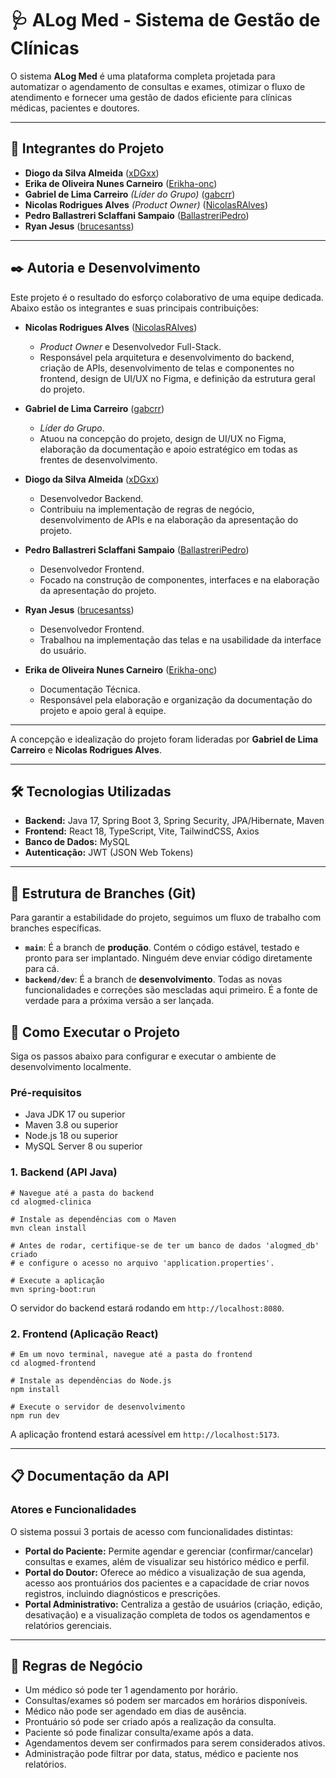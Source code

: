 # 🩺 ALog Med - Sistema de Gestão de Clínicas

O sistema **ALog Med** é uma plataforma completa projetada para automatizar o agendamento de consultas e exames, otimizar o fluxo de atendimento e fornecer uma gestão de dados eficiente para clínicas médicas, pacientes e doutores.

---
## 👥 Integrantes do Projeto

* **Diogo da Silva Almeida** ([xDGxx](https://github.com/xDGxx))
* **Erika de Oliveira Nunes Carneiro** ([Erikha-onc](https://github.com/Erikha-onc))
* **Gabriel de Lima Carreiro** *(Líder do Grupo)* ([gabcrr](https://github.com/gabcrr))
* **Nicolas Rodrigues Alves** *(Product Owner)* ([NicolasRAlves](https://github.com/NicolasRAlves))
* **Pedro Ballastreri Sclaffani Sampaio** ([BallastreriPedro](https://github.com/BallastreriPedro))
* **Ryan Jesus** ([brucesantss](https://github.com/brucesantss))

---

## ✒️ Autoria e Desenvolvimento

Este projeto é o resultado do esforço colaborativo de uma equipe dedicada. Abaixo estão os integrantes e suas principais contribuições:

* **Nicolas Rodrigues Alves** ([NicolasRAlves](https://github.com/NicolasRAlves))
    * *Product Owner* e Desenvolvedor Full-Stack.
    * Responsável pela arquitetura e desenvolvimento do backend, criação de APIs, desenvolvimento de telas e componentes no frontend, design de UI/UX no Figma, e definição da estrutura geral do projeto.

* **Gabriel de Lima Carreiro** ([gabcrr](https://github.com/gabcrr))
    * *Líder do Grupo*.
    * Atuou na concepção do projeto, design de UI/UX no Figma, elaboração da documentação e apoio estratégico em todas as frentes de desenvolvimento.

* **Diogo da Silva Almeida** ([xDGxx](https://github.com/xDGxx))
    * Desenvolvedor Backend.
    * Contribuiu na implementação de regras de negócio, desenvolvimento de APIs e na elaboração da apresentação do projeto.

* **Pedro Ballastreri Sclaffani Sampaio** ([BallastreriPedro](https://github.com/BallastreriPedro))
    * Desenvolvedor Frontend.
    * Focado na construção de componentes, interfaces e na elaboração da apresentação do projeto.

* **Ryan Jesus** ([brucesantss](https://github.com/brucesantss))
    * Desenvolvedor Frontend.
    * Trabalhou na implementação das telas e na usabilidade da interface do usuário.

* **Erika de Oliveira Nunes Carneiro** ([Erikha-onc](https://github.com/Erikha-onc))
    * Documentação Técnica.
    * Responsável pela elaboração e organização da documentação do projeto e apoio geral à equipe.


---

A concepção e idealização do projeto foram lideradas por **Gabriel de Lima Carreiro** e **Nicolas Rodrigues Alves**.

  
---
## 🛠️ Tecnologias Utilizadas

* **Backend:** Java 17, Spring Boot 3, Spring Security, JPA/Hibernate, Maven
* **Frontend:** React 18, TypeScript, Vite, TailwindCSS, Axios
* **Banco de Dados:** MySQL
* **Autenticação:** JWT (JSON Web Tokens)

---
## 🌿 Estrutura de Branches (Git)

Para garantir a estabilidade do projeto, seguimos um fluxo de trabalho com branches específicas.

* **`main`**: É a branch de **produção**. Contém o código estável, testado e pronto para ser implantado. Ninguém deve enviar código diretamente para cá.
* **`backend/dev`**: É a branch de **desenvolvimento**. Todas as novas funcionalidades e correções são mescladas aqui primeiro. É a fonte de verdade para a próxima versão a ser lançada.

## 🚀 Como Executar o Projeto

Siga os passos abaixo para configurar e executar o ambiente de desenvolvimento localmente.

### Pré-requisitos
* Java JDK 17 ou superior
* Maven 3.8 ou superior
* Node.js 18 ou superior
* MySQL Server 8 ou superior

### 1. Backend (API Java)
```
# Navegue até a pasta do backend
cd alogmed-clinica

# Instale as dependências com o Maven
mvn clean install

# Antes de rodar, certifique-se de ter um banco de dados 'alogmed_db' criado
# e configure o acesso no arquivo 'application.properties'.

# Execute a aplicação
mvn spring-boot:run
```
O servidor do backend estará rodando em `http://localhost:8080`.

### 2. Frontend (Aplicação React)
```
# Em um novo terminal, navegue até a pasta do frontend
cd alogmed-frontend

# Instale as dependências do Node.js
npm install

# Execute o servidor de desenvolvimento
npm run dev
```
A aplicação frontend estará acessível em `http://localhost:5173`.


---
## 📋 Documentação da API

### Atores e Funcionalidades

O sistema possui 3 portais de acesso com funcionalidades distintas:

* **Portal do Paciente:** Permite agendar e gerenciar (confirmar/cancelar) consultas e exames, além de visualizar seu histórico médico e perfil.
* **Portal do Doutor:** Oferece ao médico a visualização de sua agenda, acesso aos prontuários dos pacientes e a capacidade de criar novos registros, incluindo diagnósticos e prescrições.
* **Portal Administrativo:** Centraliza a gestão de usuários (criação, edição, desativação) e a visualização completa de todos os agendamentos e relatórios gerenciais.

---
## 🧠 Regras de Negócio

* Um médico só pode ter 1 agendamento por horário.
* Consultas/exames só podem ser marcados em horários disponíveis.
* Médico não pode ser agendado em dias de ausência.
* Prontuário só pode ser criado após a realização da consulta.
* Paciente só pode finalizar consulta/exame após a data.
* Agendamentos devem ser confirmados para serem considerados ativos.
* Administração pode filtrar por data, status, médico e paciente nos relatórios.

